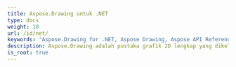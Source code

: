 ```yaml
---
title: Aspose.Drawing untuk .NET
type: docs
weight: 10
url: /id/net/
keywords: "Aspose.Drawing for .NET, Aspose Drawing, Aspose API Reference."
description: Aspose.Drawing adalah pustaka grafik 2D lengkap yang dikelola sepenuhnya, lintas platform, untuk menggambar teks, geometri, dan gambar.
is_root: true
---
```

